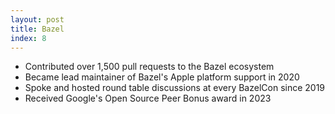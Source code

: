 ```yaml
---
layout: post
title: Bazel
index: 8
---
```


- Contributed over 1,500 pull requests to the Bazel ecosystem
- Became lead maintainer of Bazel's Apple platform support in 2020
- Spoke and hosted round table discussions at every BazelCon since 2019
- Received Google's Open Source Peer Bonus award in 2023
